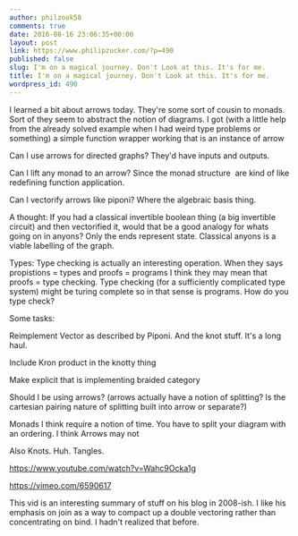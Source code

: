```yaml
---
author: philzook58
comments: true
date: 2016-08-16 23:06:35+00:00
layout: post
link: https://www.philipzucker.com/?p=490
published: false
slug: I'm on a magical journey. Don't Look at this. It's for me.
title: I'm on a magical journey. Don't Look at this. It's for me.
wordpress_id: 490
---
```


I learned a bit about arrows today. They're some sort of cousin to monads. Sort of they seem to abstract the notion of diagrams. I got (with a little help from the already solved example when I had weird type problems or something) a simple function wrapper working that is an instance of arrow

Can I use arrows for directed graphs? They'd have inputs and outputs.

Can I lift any monad to an arrow? Since the monad structure  are kind of like redefining function application.

Can I vectorify arrows like piponi? Where the algebraic basis thing.

A thought: If you had a classical invertible boolean thing (a big invertible circuit) and then vectorified it, would that be a good analogy for whats going on in anyons? Only the ends represent state. Classical anyons is a viable labelling of the graph.

Types: Type checking is actually an interesting operation. When they says propistions = types and proofs = programs I think they may mean that proofs = type checking. Type checking (for a sufficiently complicated type system) might be turing complete so in that sense is programs. How do you type check?

Some tasks:

Reimplement Vector as described by Piponi. And the knot stuff. It's a long haul.

Include Kron product in the knotty thing

Make explicit that is implementing braided category

Should I be using arrows? (arrows actually have a notion of splitting? Is the cartesian pairing nature of splitting built into arrow or separate?)

Monads I think require a notion of time. You have to split your diagram with an ordering. I think Arrows may not

Also Knots. Huh. Tangles.

https://www.youtube.com/watch?v=Wahc9Ocka1g

https://vimeo.com/6590617

This vid is an interesting summary of stuff on his blog in 2008-ish. I like his emphasis on join as a way to compact up a double vectoring rather than concentrating on bind. I hadn't realized that before.
